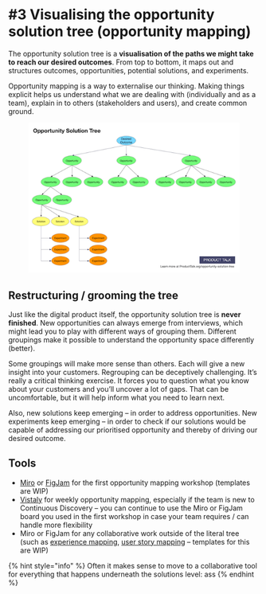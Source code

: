 # #3 Visualising the opportunity solution tree (opportunity mapping)

The opportunity solution tree is a **visualisation of the paths we might take to reach our desired outcomes**. From top to bottom, it maps out and structures outcomes, opportunities, potential solutions, and experiments.&#x20;

Opportunity mapping is a way to externalise our thinking. Making things explicit helps us understand what we are dealing with (individually and as a team), explain in to others (stakeholders and users), and create common ground.

<div data-full-width="true"><figure><img src="../../../.gitbook/assets/image (45).png" alt=""><figcaption></figcaption></figure></div>

## Restructuring / grooming the tree <a href="#restructuring-grooming-the-tree" id="restructuring-grooming-the-tree"></a>

Just like the digital product itself, the opportunity solution tree is **never finished**. New opportunities can always emerge from interviews, which might lead you to play with different ways of grouping them. Different groupings make it possible to understand the opportunity space differently (better).&#x20;

Some groupings will make more sense than others. Each will give a new insight into your customers. Regrouping can be deceptively challenging. It’s really a critical thinking exercise. It forces you to question what you know about your customers and you’ll uncover a lot of gaps. That can be uncomfortable, but it will help inform what you need to learn next.&#x20;

Also, new solutions keep emerging – in order to address opportunities. New experiments keep emerging – in order to check if our solutions would be capable of addressing our prioritised opportunity and thereby of driving our desired outcome.

## Tools

* [Miro](https://miro.com/app/board/uXjVMzpPti0=/) or [FigJam](https://drive.google.com/file/d/1_ngD-mlvNBF1ywvAinxg-VfXJu1hDRZR/view?usp=drive_link) for the first opportunity mapping workshop (templates are WIP)
* [Vistaly](https://www.vistaly.com/) for weekly opportunity mapping, especially if the team is new to Continuous Discovery – you can continue to use the Miro or FigJam board you used in the first workshop in case your team requires / can handle more flexibility
* Miro or FigJam for any collaborative work outside of the literal tree (such as [experience mapping](https://drive.google.com/file/d/1ZM-qI3CN7M5KFAeCduBoZvwu5UjAu4eg/view?usp=drive_link), [user story mapping](https://drive.google.com/file/d/1_mDtkuzmXhxpCkJ-vT6Lzf8pedbfuOgS/view?usp=drive_link) – templates for this are WIP)

{% hint style="info" %}
Often it makes sense to move to a collaborative tool for everything that happens underneath the solutions level: ass
{% endhint %}
